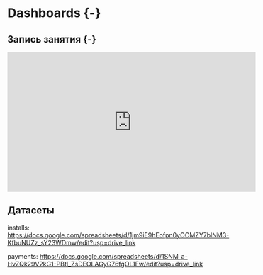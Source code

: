 # Dashboards {-}

## Запись занятия {-}

<iframe width="560" height="315" src="https://www.youtube.com/embed/TZiqWSxjB5A?si=ow4h3q7V-f6KGlhI" title="YouTube video player" frameborder="0" allow="accelerometer; autoplay; clipboard-write; encrypted-media; gyroscope; picture-in-picture; web-share" referrerpolicy="strict-origin-when-cross-origin" allowfullscreen></iframe>

## Датасеты

installs: https://docs.google.com/spreadsheets/d/1jm9iE9hEofpn0yOOMZY7blNM3-KfbuNUZz_sY23WDmw/edit?usp=drive_link

payments: https://docs.google.com/spreadsheets/d/1SNM_a-HvZQk29V2kG1-PBtI_ZsDEOLAGyG76fgOL1Fw/edit?usp=drive_link
